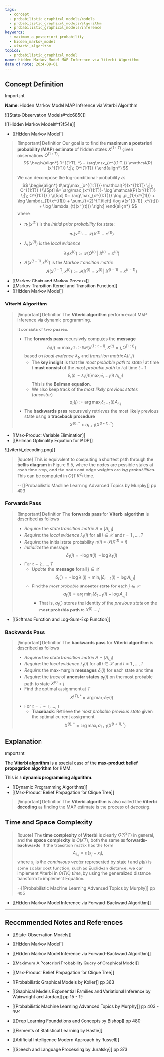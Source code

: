 ```yaml
---
tags:
  - concept
  - probabilistic_graphical_models/models
  - probabilistic_graphical_models/algorithm
  - probabilistic_graphical_models/inference
keywords:
  - maximum_a_posteriori_probability
  - hidden_markov_model
  - viterbi_algorithm
topics:
  - probabilistic_graphical_model
name: Hidden Markov Model MAP Inference via Viterbi Algorithm
date of note: 2024-09-01
---
```


## Concept Definition

>[!important]
>**Name**: Hidden Markov Model MAP Inference via Viterbi Algorithm

![[State-Observation Models#^dc6850]]

![[Hidden Markov Model#^f3f54e]]

- [[Hidden Markov Model]]


>[!important] Definition
>Our goal is to find the  **maximum a posteriori probability** (**MAP**) **estimate** of hidden states $X^{(1:T)}$ given observations $O^{(1:T)}$:
>$$
>\begin{align*}
> X^{(1:T), *} = \arg\max_{x^{(1:T)}} \mathcal{P}(x^{(1:T)} \;|\; O^{(1:T)} )
>\end{align*}
>$$
>
>We can decompose the log-conditional-probability as 
>$$
>\begin{align*}
> &\arg\max_{x^{(1:T)}} \mathcal{P}(x^{(1:T)} \;|\; O^{(1:T)} ) \\[5pt]
> &= \arg\max_{x^{(1:T)}} \log \mathcal{P}(x^{(1:T)} \;|\; O^{(1:T)} ) \\[5pt]
> &= \arg\max_{x^{(1:T)}} \log \pi_{1}(x^{(1)}) + \log \lambda_{1}(x^{(1)}) + \sum_{t=2}^{T}\left[ \log A(x^{(t-1)}, x^{(t)}) + \log \lambda_{t}(x^{(t)}) \right] 
>\end{align*}
>$$
>where 
>- $\pi_{1}(x^{(1)})$ is the *initial prior probability* for state:  $$\pi_{1}(x^{(1)}) = \mathcal{P}(X^{(1)} = x^{(1)})$$
>- $\lambda_{t}(x^{(t)})$ is the *local evidence* $$\lambda_{t}(x^{(t)}) := \mathcal{P}(O^{(t)}\;|\;X^{(t)} = x^{(t)})$$
>- $A(x^{(t-1)}, x^{(t)})$ is the *Markov transition matrix*  $$A(x^{(t-1)}, x^{(t)}) := \mathcal{P}(X^{(t)} = x^{(t)} \;|\;X^{(t-1)} = x^{(t-1)})$$

- [[Markov Chain and Markov Process]]
- [[Markov Transition Kernel and Transition Function]]
- [[Hidden Markov Model]]

### Viterbi Algorithm

>[!important] Definition
>The **Viterbi algorithm** perform exact MAP inference via dynamic programming. 
>
>It consists of two passes:
>- The **forwards pass** recursively computes the **message** $$\delta_{t}(j) := \max_{x^{(1: t-1)}}\mathcal{P}(x^{(1: t-1)}, X^{(t)} = j, O^{(1:t)} )$$ based on *local evidence* $\lambda_{t}$, and *transition matrix* $A(i,j)$
>	- The **key insight** is that the *most probable path to state* $j$ at time $t$ **must consist** of the *most probable path* to $i$ at time $t-1$ $$\delta_{t}(j) = \lambda_{t}(j)\left[ \max_{i}\,\delta_{t-1}(i)\,A_{i,j} \right] $$ This is the **Bellman equation**.
>	- We also keep track of the *most likely previous states* (*ancestor*) $$a_{t}(j) := \arg\max_{i}\delta_{t-1}(i)A_{i,j}$$
>- The **backwards pass** recursively retrieves the most likely previous state using a **traceback procedure** $$X^{(t), *} = a_{t+1}(X^{(t+1), *})$$

- [[Max-Product Variable Elimination]]
- [[Bellman Optimality Equation for MDP]]

![[viterbi_decoding.png]]

>[!quote]
>This is equivalent to computing a shortest path through the **trellis diagram** in Figure 9.5, where the nodes are possible states at each time step, and the node and edge weights are *log probabilities*. This can be computed in $O(T\,K^2)$ time.
>
>-- [[Probabilistic Machine Learning Advanced Topics by Murphy]] pp 403


### Forwards Pass

>[!important] Definition
>The **forwards pass** for **Viterbi algorithm** is described as follows
>- *Require*: the *state transition matrix* $A = [A_{i,j}]$
>- *Require*: the *local evidence* $\lambda_{t}(i)$ for all $i\in \mathcal{X}$ and $t=1\,{,}\ldots{,}\,T$
>- *Require*: the initial state probability $\pi(i) = \mathcal{P}(X^{(1)}= i)$
>- *Initialize* the message $$\delta_{1}(j) = -\log\pi(j)\,- \log \lambda_{1}(j)$$
>- For $t=2 \,{,}\ldots{,}\,T$
>	- *Update* the **message** for all $j\in \mathcal{X}$ $$\delta_{t}(j) = -\log\lambda_{t}(j) + \min_{i}\,\left[\delta_{t-1}(i)  -\log A_{i,j} \right] $$
>	- Find the *most probable* **ancestor state** for each $j\in \mathcal{X}$ $$a_{t}(j) = \arg\min_{i} \left[\delta_{t-1}(i)  -\log A_{i,j} \right]$$
>		- That is, $a_{t}(j)$ stores the identity of the *previous state* on the **most probable path** to $X^{(t)} = j$.

- [[Softmax Function and Log-Sum-Exp Function]]

### Backwards Pass

>[!important] Definition
>The **backwards pass** for **Viterbi algorithm** is described as follows
>- *Require*: the *state transition matrix* $A = [A_{i,j}]$
>- *Require*: the *local evidence* $\lambda_{t}(i)$ for all $i\in \mathcal{X}$ and $t=1\,{,}\ldots{,}\,T$
>- *Require*: the max-margin **messages** $\delta_{t}(j)$ for each state and time
>- *Require*: the *trace* of **ancestor states** $a_{t}(j)$ on the most probable path to state $X^{(t)} =j$  
>- Find the optimal assignment at $T$ $$X^{(T), *} = \arg\max_{i}\,\delta_{T}(i)$$
>- For $t=T-1 \,{,}\ldots{,}\,1$
>	- **Traceback**:  Retrieve the *most probable previous state* given the optimal current assignment  $$X^{(t), *} = \arg\max_{i}\,a_{t+1}(X^{(t+1), *})$$


## Explanation

>[!important] 
>The **Viterbi algorithm** is a special case of the **max-product belief propagation algorithm** for HMM.
>
>This is a **dynamic programming algorithm**.

- [[Dynamic Programming Algorithms]]
- [[Max-Product Belief Propagation for Clique Tree]]

>[!important] Definition
>The **Viterbi algorithm** is also called the **Viterbi decoding** as finding the MAP estimate is the process of *decoding*.

## Time and Space Complexity

>[!quote]
>The **time complexity** of **Viterbi** is clearly $O(K^2T)$ in general, and the **space complexity** is $O(KT)$, both the same as **forwards-backwards**. If the transition matrix has the form $$A_{i,j} \propto  \rho(x_{j} − x_{i}),$$ where $x_{i}$ is the *continuous vector* represented by state $i$ and $\rho(u)$ is some scalar cost function, such as Euclidean distance, we can implement Viterbi in *$O(T K)$ time*, by using the generalized distance transform to implement Equation.
>
>--[[Probabilistic Machine Learning Advanced Topics by Murphy]] pp 405

- [[Hidden Markov Model Inference via Forward-Backward Algorithm]]



-----------
##  Recommended Notes and References


- [[State-Observation Models]]
- [[Hidden Markov Model]]
- [[Hidden Markov Model Inference via Forward-Backward Algorithm]]

- [[Maximum A Posteriori Probability Query of Graphical Model]]
- [[Max-Product Belief Propagation for Clique Tree]]


- [[Probabilistic Graphical Models by Koller]] pp 363
- [[Graphical Models Exponential Families and Variational Inference by Wainwright and Jordan]] pp 15 - 19
- [[Probabilistic Machine Learning Advanced Topics by Murphy]] pp 403 - 404
- [[Deep Learning Foundations and Concepts by Bishop]] pp 480
- [[Elements of Statistical Learning by Hastie]]
- [[Artificial Intelligence Modern Approach by Russell]]
- [[Speech and Language Processing by Jurafsky]] pp 373